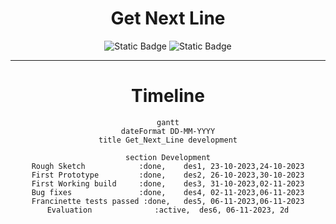 <div align = "center">

# Get Next Line


![Static Badge](https://img.shields.io/badge/Score-%3100%2F100-green?style=for-the-badge&logo=42&labelColor=%23323030&color=%2381D2C7)
![Static Badge](https://img.shields.io/badge/Language-green?style=for-the-badge&logo=C&labelColor=%23323030&color=%2381D2C7)

___


</div>

<div align = "center">

# Timeline

```mermaid
gantt
dateFormat DD-MM-YYYY
title Get_Next_Line development

section Development
Rough Sketch            :done,    des1, 23-10-2023,24-10-2023
First Prototype         :done,    des2, 26-10-2023,30-10-2023
First Working build     :done,    des3, 31-10-2023,02-11-2023
Bug fixes               :done,    des4, 02-11-2023,06-11-2023
Francinette tests passed :done,   des5, 06-11-2023,06-11-2023
Evaluation              :active,  des6, 06-11-2023, 2d
```

</div>
